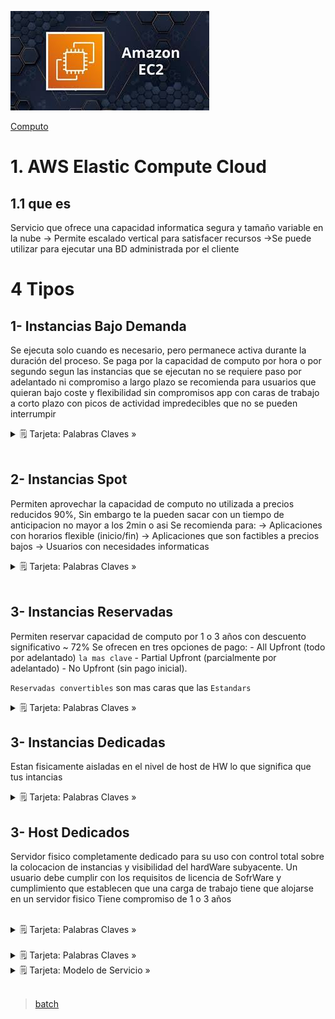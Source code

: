 ![Amazon EC2 Auto Scalling](../../assets/Computo/EC2-logo.jpeg)

[Computo](../../Computo/)

# 1. AWS Elastic Compute Cloud

## 1.1 que es

Servicio que ofrece una capacidad informatica segura y tamaño variable en la nube
    -> Permite escalado vertical para satisfacer recursos
    ->Se puede utilizar para ejecutar una BD administrada por el cliente

# 4 Tipos

## 1- Instancias Bajo Demanda

Se ejecuta solo cuando es necesario, pero permanece activa durante la duración del proceso.
Se paga por la capacidad de computo por hora o por segundo segun las instancias que se ejecutan 
no se requiere paso por adelantado ni compromiso a largo plazo
se recomienda para
    usuarios que quieran bajo coste y flexibilidad sin compromisos 
    app con caras de trabajo a corto plazo con picos de actividad impredecibles que no se pueden interrumpir

<details>
<summary>🗒 Tarjeta: Palabras Claves »</summary>

| Instancias Bajo Demanda |
| ---- |
| Es ideal para aplicaciones con cargas de trabajo impredecibles o en pruebas y desarrollo. |

</details>

<br/>

## 2- Instancias Spot

Permiten aprovechar la capacidad de computo no utilizada a precios reducidos 90%, Sin embargo te la pueden sacar con un tiempo de anticipacion no mayor a los 2min o asi
Se recomienda para:
    -> Aplicaciones con horarios flexible (inicio/fin)
    -> Aplicaciones que son factibles a precios bajos
    -> Usuarios con necesidades informaticas

<details>
<summary>🗒 Tarjeta: Palabras Claves »</summary>

| Instancias SPOT |
| ---- |
| interrumpible - barata  |

</details>

<br/>

## 3- Instancias Reservadas

Permiten reservar capacidad de computo por 1 o 3 años con descuento significativo ~ 72% 
Se ofrecen en tres opciones de pago: 
    - All Upfront (todo por adelantado) `la mas clave`
    - Partial Upfront (parcialmente por adelantado) 
    - No Upfront (sin pago inicial).


`Reservadas convertibles` son mas caras que las `Estandars`

<details>
<summary>🗒 Tarjeta: Palabras Claves »</summary>

| Instancias Reservadas |
| ---- |
| largo tiempo  |

</details>

## 3- Instancias Dedicadas 

Estan fisicamente aisladas en el nivel de host de HW lo que significa que tus intancias 

<details>
<summary>🗒 Tarjeta: Palabras Claves »</summary>

| Instancias Dedicadas |
| ---- |
| Estas son como alquilar un cuarto en un hotel es tuyo y vos ahi haces lo que quieras |

</details>

## 3- Host Dedicados

Servidor fisico completamente dedicado para su uso con control total sobre la colocacion de instancias y visibilidad del hardWare subyacente.
Un usuario debe cumplir con los requisitos de licencia de SofrWare y cumplimiento que establecen que una carga de trabajo tiene que alojarse en un servidor fisico
Tiene compromiso de 1 o 3 años



<br/>
<details>
<summary>🗒 Tarjeta: Palabras Claves »</summary>

| Host Dedicados |
| ---- |
| fisico - aislada a nivel de nucleo |

</details>
<br/>
<details>
<summary>🗒 Tarjeta: Palabras Claves »</summary>

| Host Dedicados |
| ---- |
| Es como alquilar una casa, todo para vos |

</details>




<details>
<summary>🗒 Tarjeta: Modelo de Servicio »</summary>

| Pertenece a:  |
| ---- |
| IaaS |

</details>


<br/>

> [batch](./lightsail.md)

<br/>